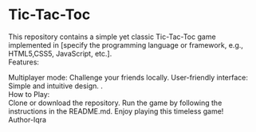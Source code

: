 # Tic-Tac-Toc
This repository contains a simple yet classic Tic-Tac-Toc game implemented in [specify the programming language or framework, e.g., HTML5,CSS5, JavaScript, etc.].<br>
<bold>Features:</bold><br>

Multiplayer mode: Challenge your friends locally.
User-friendly interface: Simple and intuitive design.
.<br>
How to Play:
<br>
Clone or download the repository.
Run the game by following the instructions in the README.md.
Enjoy playing this timeless game!
<br>
Author-Iqra 
